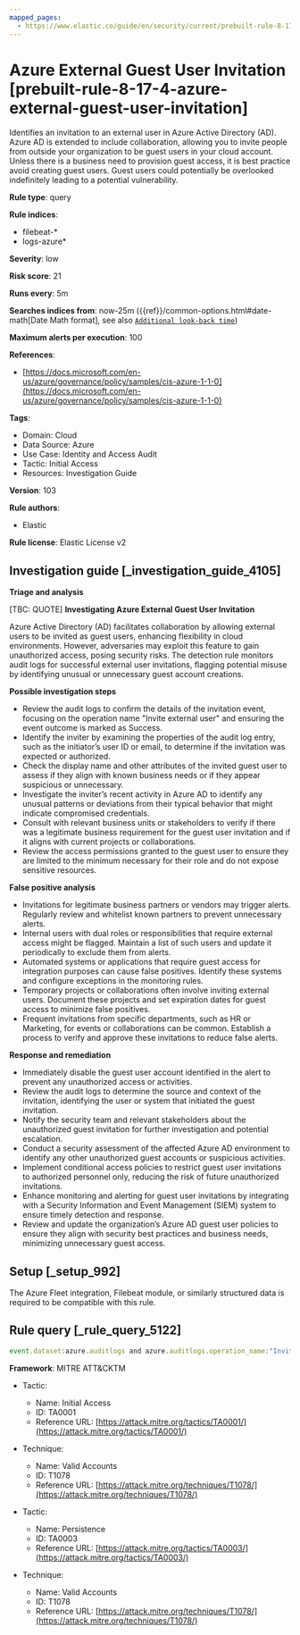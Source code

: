 ```yaml
---
mapped_pages:
  - https://www.elastic.co/guide/en/security/current/prebuilt-rule-8-17-4-azure-external-guest-user-invitation.html
---
```


# Azure External Guest User Invitation [prebuilt-rule-8-17-4-azure-external-guest-user-invitation]

Identifies an invitation to an external user in Azure Active Directory (AD). Azure AD is extended to include collaboration, allowing you to invite people from outside your organization to be guest users in your cloud account. Unless there is a business need to provision guest access, it is best practice avoid creating guest users. Guest users could potentially be overlooked indefinitely leading to a potential vulnerability.

**Rule type**: query

**Rule indices**:

* filebeat-*
* logs-azure*

**Severity**: low

**Risk score**: 21

**Runs every**: 5m

**Searches indices from**: now-25m ({{ref}}/common-options.html#date-math[Date Math format], see also [`Additional look-back time`](docs-content://solutions/security/detect-and-alert/create-detection-rule.md#rule-schedule))

**Maximum alerts per execution**: 100

**References**:

* [https://docs.microsoft.com/en-us/azure/governance/policy/samples/cis-azure-1-1-0](https://docs.microsoft.com/en-us/azure/governance/policy/samples/cis-azure-1-1-0)

**Tags**:

* Domain: Cloud
* Data Source: Azure
* Use Case: Identity and Access Audit
* Tactic: Initial Access
* Resources: Investigation Guide

**Version**: 103

**Rule authors**:

* Elastic

**Rule license**: Elastic License v2

## Investigation guide [_investigation_guide_4105]

**Triage and analysis**

[TBC: QUOTE]
**Investigating Azure External Guest User Invitation**

Azure Active Directory (AD) facilitates collaboration by allowing external users to be invited as guest users, enhancing flexibility in cloud environments. However, adversaries may exploit this feature to gain unauthorized access, posing security risks. The detection rule monitors audit logs for successful external user invitations, flagging potential misuse by identifying unusual or unnecessary guest account creations.

**Possible investigation steps**

* Review the audit logs to confirm the details of the invitation event, focusing on the operation name "Invite external user" and ensuring the event outcome is marked as Success.
* Identify the inviter by examining the properties of the audit log entry, such as the initiator’s user ID or email, to determine if the invitation was expected or authorized.
* Check the display name and other attributes of the invited guest user to assess if they align with known business needs or if they appear suspicious or unnecessary.
* Investigate the inviter’s recent activity in Azure AD to identify any unusual patterns or deviations from their typical behavior that might indicate compromised credentials.
* Consult with relevant business units or stakeholders to verify if there was a legitimate business requirement for the guest user invitation and if it aligns with current projects or collaborations.
* Review the access permissions granted to the guest user to ensure they are limited to the minimum necessary for their role and do not expose sensitive resources.

**False positive analysis**

* Invitations for legitimate business partners or vendors may trigger alerts. Regularly review and whitelist known partners to prevent unnecessary alerts.
* Internal users with dual roles or responsibilities that require external access might be flagged. Maintain a list of such users and update it periodically to exclude them from alerts.
* Automated systems or applications that require guest access for integration purposes can cause false positives. Identify these systems and configure exceptions in the monitoring rules.
* Temporary projects or collaborations often involve inviting external users. Document these projects and set expiration dates for guest access to minimize false positives.
* Frequent invitations from specific departments, such as HR or Marketing, for events or collaborations can be common. Establish a process to verify and approve these invitations to reduce false alerts.

**Response and remediation**

* Immediately disable the guest user account identified in the alert to prevent any unauthorized access or activities.
* Review the audit logs to determine the source and context of the invitation, identifying the user or system that initiated the guest invitation.
* Notify the security team and relevant stakeholders about the unauthorized guest invitation for further investigation and potential escalation.
* Conduct a security assessment of the affected Azure AD environment to identify any other unauthorized guest accounts or suspicious activities.
* Implement conditional access policies to restrict guest user invitations to authorized personnel only, reducing the risk of future unauthorized invitations.
* Enhance monitoring and alerting for guest user invitations by integrating with a Security Information and Event Management (SIEM) system to ensure timely detection and response.
* Review and update the organization’s Azure AD guest user policies to ensure they align with security best practices and business needs, minimizing unnecessary guest access.


## Setup [_setup_992]

The Azure Fleet integration, Filebeat module, or similarly structured data is required to be compatible with this rule.


## Rule query [_rule_query_5122]

```js
event.dataset:azure.auditlogs and azure.auditlogs.operation_name:"Invite external user" and azure.auditlogs.properties.target_resources.*.display_name:guest and event.outcome:(Success or success)
```

**Framework**: MITRE ATT&CKTM

* Tactic:

    * Name: Initial Access
    * ID: TA0001
    * Reference URL: [https://attack.mitre.org/tactics/TA0001/](https://attack.mitre.org/tactics/TA0001/)

* Technique:

    * Name: Valid Accounts
    * ID: T1078
    * Reference URL: [https://attack.mitre.org/techniques/T1078/](https://attack.mitre.org/techniques/T1078/)

* Tactic:

    * Name: Persistence
    * ID: TA0003
    * Reference URL: [https://attack.mitre.org/tactics/TA0003/](https://attack.mitre.org/tactics/TA0003/)

* Technique:

    * Name: Valid Accounts
    * ID: T1078
    * Reference URL: [https://attack.mitre.org/techniques/T1078/](https://attack.mitre.org/techniques/T1078/)



